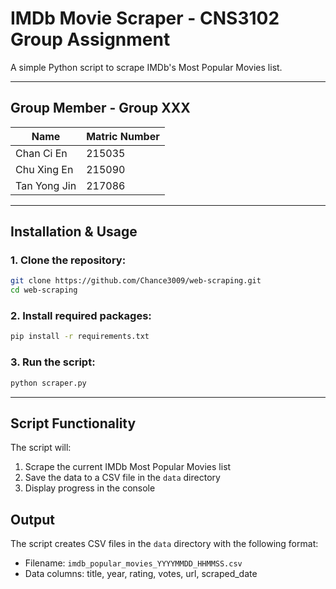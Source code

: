 # IMDb Movie Scraper - CNS3102 Group Assignment

A simple Python script to scrape IMDb's Most Popular Movies list.

---

## Group Member - Group XXX

| Name             | Matric Number |
|------------------|---------------|
| Chan Ci En       | 215035        |
| Chu Xing En      | 215090        |
| Tan Yong Jin     | 217086        |

---

## Installation & Usage

### 1. Clone the repository:
```bash
git clone https://github.com/Chance3009/web-scraping.git
cd web-scraping
```

### 2. Install required packages:
```bash
pip install -r requirements.txt
```

### 3. Run the script:
```bash
python scraper.py
```

---

## Script Functionality

The script will:
1. Scrape the current IMDb Most Popular Movies list
2. Save the data to a CSV file in the `data` directory
3. Display progress in the console

## Output

The script creates CSV files in the `data` directory with the following format:
- Filename: `imdb_popular_movies_YYYYMMDD_HHMMSS.csv`
- Data columns: title, year, rating, votes, url, scraped_date

